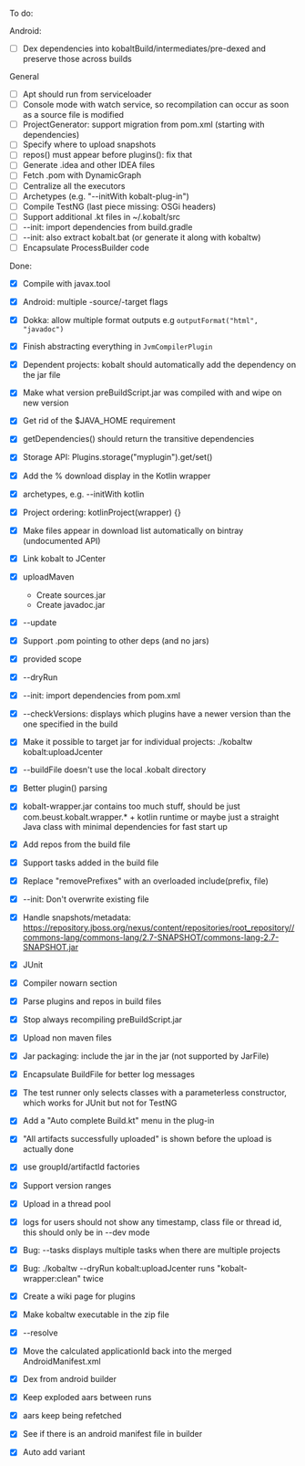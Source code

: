 To do:

Android:

- [ ] Dex dependencies into kobaltBuild/intermediates/pre-dexed and preserve those across builds

General

- [ ] Apt should run from serviceloader
- [ ] Console mode with watch service, so recompilation can occur as soon as a source file is modified
- [ ] ProjectGenerator: support migration from pom.xml (starting with dependencies)
- [ ] Specify where to upload snapshots
- [ ] repos() must appear before plugins(): fix that
- [ ] Generate .idea and other IDEA files
- [ ] Fetch .pom with DynamicGraph
- [ ] Centralize all the executors
- [ ] Archetypes (e.g. "--initWith kobalt-plug-in")
- [ ] Compile TestNG (last piece missing: OSGi headers)
- [ ] Support additional .kt files in ~/.kobalt/src
- [ ] --init: import dependencies from build.gradle
- [ ] --init: also extract kobalt.bat (or generate it along with kobaltw)
- [ ] Encapsulate ProcessBuilder code

Done:

- [x] Compile with javax.tool
- [x] Android: multiple -source/-target flags
- [x] Dokka: allow multiple format outputs e.g `outputFormat("html", "javadoc")`
- [x] Finish abstracting everything in `JvmCompilerPlugin`
- [x] Dependent projects: kobalt should automatically add the dependency on the jar file
- [x] Make what version preBuildScript.jar was compiled with and wipe on new version
- [x] Get rid of the $JAVA_HOME requirement
- [x] getDependencies() should return the transitive dependencies
- [x] Storage API: Plugins.storage("myplugin").get/set()
- [x] Add the % download display in the Kotlin wrapper
- [x] archetypes, e.g. --initWith kotlin
- [x] Project ordering: kotlinProject(wrapper) {}
- [x] Make files appear in download list automatically on bintray (undocumented API)
- [x] Link kobalt to JCenter
- [x] uploadMaven
  + Create sources.jar
  + Create javadoc.jar
- [x] --update
- [x] Support .pom pointing to other deps (and no jars)
- [x] provided scope
- [x] --dryRun
- [x] --init: import dependencies from pom.xml
- [x] --checkVersions: displays which plugins have a newer version than the one specified in the build
- [x] Make it possible to target jar for individual projects: ./kobaltw kobalt:uploadJcenter
- [x] --buildFile doesn't use the local .kobalt directory
- [x] Better plugin() parsing
- [x] kobalt-wrapper.jar contains too much stuff, should be just com.beust.kobalt.wrapper.* + kotlin runtime or maybe
just a straight Java class with minimal dependencies for fast start up
- [x] Add repos from the build file
- [x] Support tasks added in the build file
- [x] Replace "removePrefixes" with an overloaded include(prefix, file)
- [x] --init: Don't overwrite existing file
- [x] Handle snapshots/metadata: https://repository.jboss.org/nexus/content/repositories/root_repository//commons-lang/commons-lang/2.7-SNAPSHOT/commons-lang-2.7-SNAPSHOT.jar
- [x] JUnit
- [x] Compiler nowarn section
- [x] Parse plugins and repos in build files
- [x] Stop always recompiling preBuildScript.jar
- [x] Upload non maven files
- [x] Jar packaging: include the jar in the jar (not supported by JarFile)
- [x] Encapsulate BuildFile for better log messages
- [x] The test runner only selects classes with a parameterless constructor, which works for JUnit but not for TestNG
- [x] Add a "Auto complete Build.kt" menu in the plug-in
- [x] "All artifacts successfully uploaded" is shown before the upload is actually done
- [x] use groupId/artifactId
 factories
- [x] Support version ranges
- [x] Upload in a thread pool
- [x] logs for users should not show any timestamp, class file or thread id, this should only be in --dev mode
- [x] Bug: --tasks displays multiple tasks when there are multiple projects
- [x] Bug: ./kobaltw --dryRun kobalt:uploadJcenter runs "kobalt-wrapper:clean" twice
- [x] Create a wiki page for plugins
- [x] Make kobaltw executable in the zip file
- [x] --resolve <dep>

- [x] Move the calculated applicationId back into the merged AndroidManifest.xml
- [x] Dex from android builder
- [x] Keep exploded aars between runs
- [x] aars keep being refetched
- [x] See if there is an android manifest file in builder
- [x] Auto add variant

